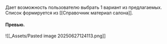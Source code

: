 Дает возможность пользователю выбрать 1 вариант из предлагаемых.
Список формируется из [[Справочник материал салона]].

#### Превью.
![[_Assets/Pasted image 20250627124113.png]]